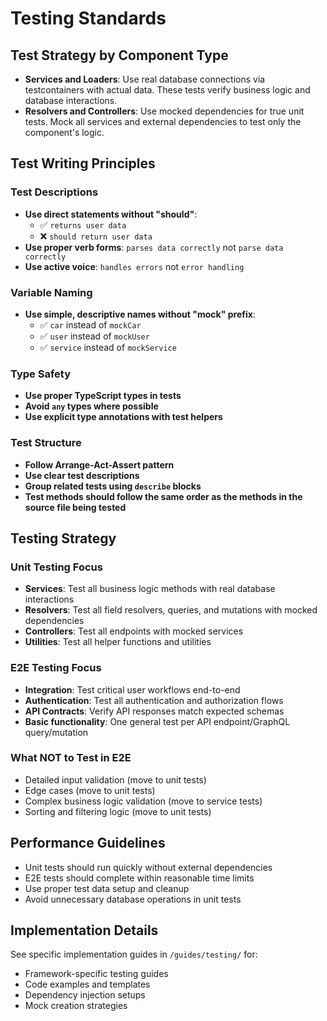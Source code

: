 # Testing Standards

## Test Strategy by Component Type

- **Services and Loaders**: Use real database connections via testcontainers with actual data. These tests verify business logic and database interactions.
- **Resolvers and Controllers**: Use mocked dependencies for true unit tests. Mock all services and external dependencies to test only the component's logic.

## Test Writing Principles

### Test Descriptions
- **Use direct statements without "should"**: 
  - ✅ `returns user data`
  - ❌ `should return user data`
- **Use proper verb forms**: `parses data correctly` not `parse data correctly`
- **Use active voice**: `handles errors` not `error handling`

### Variable Naming
- **Use simple, descriptive names without "mock" prefix**:
  - ✅ `car` instead of `mockCar`
  - ✅ `user` instead of `mockUser` 
  - ✅ `service` instead of `mockService`

### Type Safety
- **Use proper TypeScript types in tests**
- **Avoid `any` types where possible**
- **Use explicit type annotations with test helpers**

### Test Structure
- **Follow Arrange-Act-Assert pattern**
- **Use clear test descriptions**
- **Group related tests using `describe` blocks**
- **Test methods should follow the same order as the methods in the source file being tested**

## Testing Strategy

### Unit Testing Focus
- **Services**: Test all business logic methods with real database interactions
- **Resolvers**: Test all field resolvers, queries, and mutations with mocked dependencies
- **Controllers**: Test all endpoints with mocked services
- **Utilities**: Test all helper functions and utilities

### E2E Testing Focus
- **Integration**: Test critical user workflows end-to-end
- **Authentication**: Test all authentication and authorization flows
- **API Contracts**: Verify API responses match expected schemas
- **Basic functionality**: One general test per API endpoint/GraphQL query/mutation

### What NOT to Test in E2E
- Detailed input validation (move to unit tests)
- Edge cases (move to unit tests)
- Complex business logic validation (move to service tests)
- Sorting and filtering logic (move to unit tests)

## Performance Guidelines

- Unit tests should run quickly without external dependencies
- E2E tests should complete within reasonable time limits
- Use proper test data setup and cleanup
- Avoid unnecessary database operations in unit tests

## Implementation Details

See specific implementation guides in `/guides/testing/` for:
- Framework-specific testing guides
- Code examples and templates
- Dependency injection setups
- Mock creation strategies